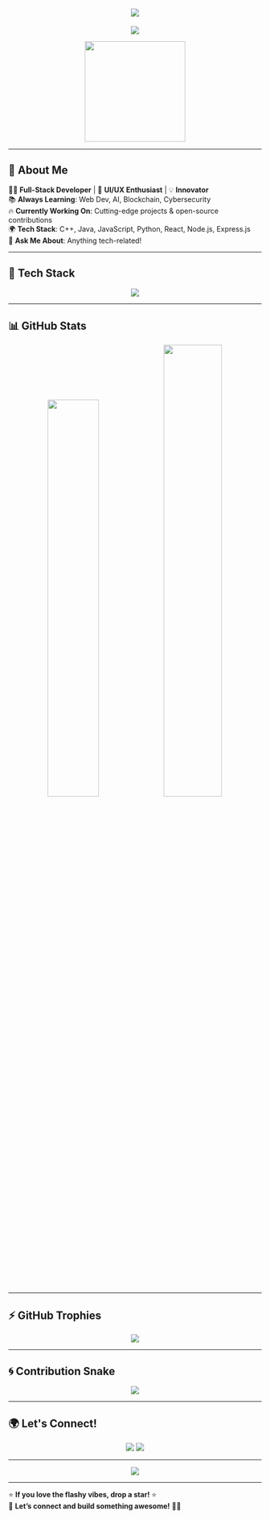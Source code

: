 <!-- ## Hi there 👋 -->

<!--
**ShadowProtocol1/ShadowProtocol1** is a ✨ _special_ ✨ repository because its `README.md` (this file) appears on your GitHub profile.

Here are some ideas to get you started:

- 🔭 I’m currently working on ...
- 🌱 I’m currently learning ...
- 👯 I’m looking to collaborate on ...
- 🤔 I’m looking for help with ...
- 💬 Ask me about ...
- 📫 How to reach me: ...
- 😄 Pronouns: ...
- ⚡ Fun fact: ...
-->

<!-- # Welcome to My GitHub Profile

## About Me
I am a dedicated and passionate developer with a keen interest in [your areas of interest]. My commitment to continuous learning and professional development drives me to stay updated with the latest industry trends and technologies.

## Current Projects
- **Project Name**: Brief description of the project, objectives, technologies used, and your role.
- **Project Name**: Brief description of the project, objectives, technologies used, and your role.

## Skills
- **Languages**: List of programming languages you are proficient in.
- **Frameworks**: List of frameworks you have experience with.
- **Tools**: List of tools and technologies you use regularly.
- **Certifications**: List of relevant certifications you have earned.

## Professional Experience
- **Company Name**: Your role, duration, and key responsibilities.
- **Company Name**: Your role, duration, and key responsibilities.

## Education
- **Degree**: Institution, field of study, and graduation year.
- **Degree**: Institution, field of study, and graduation year.

## Publications & Presentations
- **Publication Title**: Brief description and link to the publication.
- **Presentation Title**: Brief description and link to the presentation.

## Contact
- **Email**: [Your Email Address]
- **LinkedIn**: [Your LinkedIn Profile URL]
- **Twitter**: [Your Twitter Profile URL]
- **Personal Website**: [Your Website URL]

## GitHub Stats
![GitHub stats](https://github-readme-stats.vercel.app/api?username=ShadowProtocol1&show_icons=true&theme=radical)
![Profile Views](https://komarev.com/ghpvc/?username=ShadowProtocol1&color=blue)

## Top Languages
![Top Languages](https://github-readme-stats.vercel.app/api/top-langs/?username=ShadowProtocol1&layout=compact&theme=radical)

## Fun Elements
![Meme](https://i.imgflip.com/1b42wl.jpg)
> "Code is like humor. When you have to explain it, it’s bad." - Cory House

## Recent Activity

-->


<!-- ### 👋 Hey there, I'm [Your Name]!

💻 **Developer | Open Source Enthusiast | Tech Explorer**  

🌱 I’m currently learning **[Your Current Focus, e.g., Web Development, AI, DevOps]**  
🔭 I’m working on **[Your Current Project]**  
👯 I’m looking to collaborate on **[Your Interests, e.g., Open Source, Startups, APIs]**  
💬 Ask me about **[Your Skills, e.g., JavaScript, Python, React, Docker]**  
📫 How to reach me: **[Your Email or Socials]**  

---

### 🚀 Tech Stack  
![Your Tech Stack](https://skillicons.dev/icons?i=js,ts,react,nodejs,python,git,github,docker,linux)

---

### 📊 GitHub Stats  
![GitHub Stats](https://github-readme-stats.vercel.app/api?username=your-username&show_icons=true&theme=github_dark)  
![Top Languages](https://github-readme-stats.vercel.app/api/top-langs/?username=your-username&layout=compact&theme=github_dark)

---

### 🌍 Let's Connect!  
[![LinkedIn](https://img.shields.io/badge/LinkedIn-%230077B5.svg?style=flat&logo=linkedin&logoColor=white)](https://linkedin.com/in/your-profile)  
[![Twitter](https://img.shields.io/badge/Twitter-%231DA1F2.svg?style=flat&logo=twitter&logoColor=white)](https://twitter.com/your-handle)  
[![Portfolio](https://img.shields.io/badge/Portfolio-%23000000.svg?style=flat&logo=vercel&logoColor=white)](https://your-portfolio.com)  

-->


<!-- <h1 align="center">✨ Hey there, I'm [Your Name]! 👋</h1>

<p align="center">
  <img src="https://media.giphy.com/media/hvRJCLFzcasrR4ia7z/giphy.gif" width="30">
  <b> Developer | Open Source Contributor | Tech Explorer </b>
</p>

---

### 🚀 About Me  
💡 Passionate about **[Your Interest, e.g., Web Development, AI, Cybersecurity]**  
🔭 Currently working on **[Your Current Project]**  
🌱 Learning **[Your Current Focus]**  
💬 Ask me about **[Your Key Skills]**  
📫 Reach me at **[Your Email or Socials]**  

---

### 🛠️ Tech Stack  

<p align="center">
  <img src="https://skillicons.dev/icons?i=html,css,js,ts,react,nodejs,python,java,cpp,git,github,docker,linux" />
</p>

---

### 📊 GitHub Stats  

<p align="center">
  <img src="https://github-readme-stats.vercel.app/api?username=your-username&show_icons=true&theme=radical" width="48%" />
  <img src="https://github-readme-streak-stats.herokuapp.com/?user=your-username&theme=radical" width="48%" />
</p>

<p align="center">
  <img src="https://github-readme-stats.vercel.app/api/top-langs/?username=your-username&layout=compact&theme=radical" width="40%" />
</p>

---

### ⚡ Fun Facts  
- 🎯 Favorite Language: **[Your Favorite Language]**  
- 🎵 Coding Playlist: **[Your Favorite Music Genre]**  
- 🍕 Loves: **[Your Favorite Food]**  
- 🏆 Goal for 2024: **[Your Goal, e.g., Contribute to Open Source]**  

---

### 🌍 Let's Connect!  

<p align="center">
  <a href="https://linkedin.com/in/your-profile"><img src="https://img.shields.io/badge/LinkedIn-%230077B5.svg?style=for-the-badge&logo=linkedin&logoColor=white" /></a>
  <a href="https://twitter.com/your-handle"><img src="https://img.shields.io/badge/Twitter-%231DA1F2.svg?style=for-the-badge&logo=twitter&logoColor=white" /></a>
  <a href="https://your-portfolio.com"><img src="https://img.shields.io/badge/Portfolio-%23000000.svg?style=for-the-badge&logo=vercel&logoColor=white" /></a>
</p>

---

⭐ **If you like my work, consider giving a star to my projects!** ⭐

-->


<!-- <h1 align="center">
  <img src="https://media.giphy.com/media/hvRJCLFzcasrR4ia7z/giphy.gif" width="30px"/> 
  Hey there, I'm [Your Name]! 👋
</h1>

<p align="center">
  <img src="https://readme-typing-svg.herokuapp.com?font=Fira+Code&pause=1000&color=F75C7E&width=435&lines=Full-Stack+Developer;Open-Source+Contributor;Tech+Enthusiast;Lifelong+Learner" />
</p>

---

## 🚀 About Me  
🎯 Passionate about **[Your Interest, e.g., Web Development, AI, Cybersecurity]**  
🔭 Currently working on **[Your Current Project]**  
🌱 Learning **[Your Current Focus]**  
💬 Ask me about **[Your Key Skills]**  
📫 Reach me at **[Your Email or Socials]**  

---

## 🛠️ Tech Stack  

<p align="center">
  <img src="https://skillicons.dev/icons?i=html,css,js,ts,react,nodejs,python,java,cpp,git,github,docker,linux" />
</p>

---

## 📊 GitHub Stats  

<p align="center">
  <img src="https://github-readme-stats.vercel.app/api?username=your-username&show_icons=true&theme=radical&count_private=true" width="48%" />
  <img src="https://github-readme-streak-stats.herokuapp.com/?user=your-username&theme=radical" width="48%" />
</p>

<p align="center">
  <img src="https://github-readme-stats.vercel.app/api/top-langs/?username=your-username&layout=compact&theme=radical" width="40%" />
</p>

---

## 🎯 Fun Facts  
- 🎵 **Favorite Music While Coding:** [Your Favorite Music Genre] 🎧  
- 🍕 **Loves:** [Your Favorite Food] 🍔  
- 🚀 **Dream Project:** [Your Dream Goal] 🌍  
- 🏆 **2024 Goal:** [Your Goal, e.g., Contribute to Open Source] 💡  

---

## ⚡ GitHub Trophies  
<p align="center">
  <img src="https://github-profile-trophy.vercel.app/?username=your-username&theme=dracula&no-bg=true&no-frame=true&column=6" />
</p>

---

## 🌍 Let's Connect!  

<p align="center">
  <a href="https://linkedin.com/in/your-profile"><img src="https://img.shields.io/badge/LinkedIn-%230077B5.svg?style=for-the-badge&logo=linkedin&logoColor=white" /></a>
  <a href="https://twitter.com/your-handle"><img src="https://img.shields.io/badge/Twitter-%231DA1F2.svg?style=for-the-badge&logo=twitter&logoColor=white" /></a>
  <a href="https://your-portfolio.com"><img src="https://img.shields.io/badge/Portfolio-%23000000.svg?style=for-the-badge&logo=vercel&logoColor=white" /></a>
</p>

---

⭐ **If you like my work, consider giving a star to my projects!** ⭐  
💬 **Drop by and say hi! Always happy to connect!** 🚀

-->


<!-- <h1 align="center">
  <img src="https://media.giphy.com/media/hvRJCLFzcasrR4ia7z/giphy.gif" width="30px"/> 
  Hey there, I'm [Your Name]! 👋
</h1>

<p align="center">
  <img src="https://readme-typing-svg.herokuapp.com?font=Fira+Code&pause=1000&color=F75C7E&width=435&lines=Full-Stack+Developer;Open-Source+Contributor;Tech+Enthusiast;Lifelong+Learner;🚀+Always+Exploring+New+Tech!" />
</p>

<p align="center">
  <img src="https://media.giphy.com/media/QTfX9Ejfra3ZmNxh6B/giphy.gif" width="250">
</p>

---

## 🚀 About Me  
💡 Passionate about **[Your Interest, e.g., Web Development, AI, Cybersecurity]**  
🔭 Currently working on **[Your Current Project]**  
🌱 Learning **[Your Current Focus]**  
💬 Ask me about **[Your Key Skills]**  
📫 Reach me at **[Your Email or Socials]**  

---

## 🛠️ Tech Stack  

<p align="center">
  <img src="https://skillicons.dev/icons?i=html,css,js,ts,react,nodejs,python,java,cpp,git,github,docker,linux" />
</p>

<p align="center">
  <img src="https://github-readme-activity-graph.cyclic.app/graph?username=your-username&bg_color=0D1117&color=FF007F&line=FF007F&point=FFFFFF&hide_border=true" />
</p>

---

## 📊 GitHub Stats  

<p align="center">
  <img src="https://github-readme-stats.vercel.app/api?username=your-username&show_icons=true&theme=radical&count_private=true&hide_border=true" width="48%" />
  <img src="https://github-readme-streak-stats.herokuapp.com/?user=your-username&theme=radical&hide_border=true" width="48%" />
</p>

<p align="center">
  <img src="https://github-readme-stats.vercel.app/api/top-langs/?username=your-username&layout=compact&theme=radical&hide_border=true" width="40%" />
</p>

---

## 🏆 GitHub Trophies  
<p align="center">
  <img src="https://github-profile-trophy.vercel.app/?username=your-username&theme=dracula&no-bg=true&no-frame=true&column=6" />
</p>

---

## 🎯 Fun Facts  
- 🎵 **Favorite Music While Coding:** [Your Favorite Music Genre] 🎧  
- 🍕 **Loves:** [Your Favorite Food] 🍔  
- 🚀 **Dream Project:** [Your Dream Goal] 🌍  
- 🏆 **2024 Goal:** [Your Goal, e.g., Contribute to Open Source] 💡  

---

## 🌀 Fun Animations  

### 🖥️ Coding Activity (Live)  
<p align="center">
  <img src="https://github.com/your-username/your-username/blob/output/github-contribution-grid-snake.svg" />
</p>

### ⏳ Loading...  
<p align="center">
  <img src="https://media.giphy.com/media/3o7bu3XilJ5BOiSGic/giphy.gif" width="400px">
</p>

---

## 🌍 Let's Connect!  

<p align="center">
  <a href="https://linkedin.com/in/your-profile"><img src="https://img.shields.io/badge/LinkedIn-%230077B5.svg?style=for-the-badge&logo=linkedin&logoColor=white" /></a>
  <a href="https://twitter.com/your-handle"><img src="https://img.shields.io/badge/Twitter-%231DA1F2.svg?style=for-the-badge&logo=twitter&logoColor=white" /></a>
  <a href="https://your-portfolio.com"><img src="https://img.shields.io/badge/Portfolio-%23000000.svg?style=for-the-badge&logo=vercel&logoColor=white" /></a>
</p>

---

⭐ **If you like my work, consider giving a star to my projects!** ⭐  
💬 **Drop by and say hi! Always happy to connect!** 🚀

-->


<!-- <h1 align="center">
  <img src="https://media.giphy.com/media/hvRJCLFzcasrR4ia7z/giphy.gif" width="30px"/> 
  Hey there, I'm [Your Name]! 👋
</h1>

<p align="center">
  <img src="https://readme-typing-svg.herokuapp.com?font=Fira+Code&size=22&pause=1000&color=F75C7E&center=true&vCenter=true&width=500&lines=Full-Stack+Developer;Open-Source+Enthusiast;Tech+Explorer+%F0%9F%9A%80;Lifelong+Learner+%F0%9F%A7%AA;Welcome+to+my+GitHub!+%E2%9C%A8" />
</p>

<p align="center">
  <img src="https://media.giphy.com/media/QTfX9Ejfra3ZmNxh6B/giphy.gif" width="250">
</p>

---

## 🚀 About Me  
💡 Passionate about **[Your Interests, e.g., Web Development, AI, Cybersecurity]**  
🔭 Currently working on **[Your Current Project]**  
🌱 Always learning **[Your Current Focus]**  
💬 Ask me about **[Your Key Skills]**  
📫 Reach me at **[Your Email or Socials]**  

---

## 🛠️ Tech Stack  

<p align="center">
  <img src="https://skillicons.dev/icons?i=html,css,js,ts,react,nodejs,python,java,cpp,git,github,docker,linux,figma,graphql" />
</p>

---

## 📊 GitHub Stats  

<p align="center">
  <img src="https://github-readme-stats.vercel.app/api?username=your-username&show_icons=true&theme=tokyonight&count_private=true&hide_border=true" width="48%" />
  <img src="https://github-readme-streak-stats.herokuapp.com/?user=your-username&theme=tokyonight&hide_border=true" width="48%" />
</p>

<p align="center">
  <img src="https://github-readme-stats.vercel.app/api/top-langs/?username=your-username&layout=compact&theme=tokyonight&hide_border=true" width="40%" />
</p>

---

## 🎯 Fun Facts  
- 🎵 **Favorite Coding Music:** [Your Favorite Music Genre] 🎧  
- 🍕 **Favorite Food:** [Your Favorite Food] 🍔  
- 💡 **Dream Project:** [Your Dream Goal] 🌍  
- 🚀 **2024 Goal:** [Your Goal, e.g., Contribute to Open Source] 🏆  

---

## 🏆 GitHub Trophies  

<p align="center">
  <img src="https://github-profile-trophy.vercel.app/?username=your-username&theme=algolia&no-frame=true&margin-w=15&row=2&column=6" />
</p>

---

## 🔥 Recent Activity  
<p align="center">
  <img src="https://github-readme-activity-graph.cyclic.app/graph?username=your-username&bg_color=0D1117&color=58a6ff&line=FF007F&point=FFFFFF&hide_border=true" />
</p>

---

## 🌀 Fun Animations  

### 🖥️ Contribution Snake  
<p align="center">
  <img src="https://github.com/your-username/your-username/blob/output/github-contribution-grid-snake.svg" />
</p>

### ⏳ Loading...  
<p align="center">
  <img src="https://media.giphy.com/media/3o7bu3XilJ5BOiSGic/giphy.gif" width="400px">
</p>

---

## 🌍 Let's Connect!  

<p align="center">
  <a href="https://linkedin.com/in/your-profile"><img src="https://img.shields.io/badge/LinkedIn-%230077B5.svg?style=for-the-badge&logo=linkedin&logoColor=white" /></a>
  <a href="https://twitter.com/your-handle"><img src="https://img.shields.io/badge/Twitter-%231DA1F2.svg?style=for-the-badge&logo=twitter&logoColor=white" /></a>
  <a href="https://your-portfolio.com"><img src="https://img.shields.io/badge/Portfolio-%23000000.svg?style=for-the-badge&logo=vercel&logoColor=white" /></a>
  <a href="mailto:your-email@example.com"><img src="https://img.shields.io/badge/Email-D14836?style=for-the-badge&logo=gmail&logoColor=white" /></a>
</p>

---

⭐ **If you like my work, consider giving a star to my projects!** ⭐  
💬 **Drop by and say hi! Always happy to connect!** 🚀

-->


<!-- <h1 align="center">
  <img src="https://media.giphy.com/media/hvRJCLFzcasrR4ia7z/giphy.gif" width="30px"/> 
  Hey there, I'm [Your Name]! 👋
</h1>

<p align="center">
  <img src="https://readme-typing-svg.herokuapp.com?font=Fira+Code&size=22&pause=1000&color=F75C7E&center=true&vCenter=true&width=500&lines=Full-Stack+Developer;Open-Source+Enthusiast;Tech+Explorer+%F0%9F%9A%80;Lifelong+Learner+%F0%9F%A7%AA;Welcome+to+my+GitHub!+%E2%9C%A8" />
</p>

<p align="center">
  <img src="https://media.giphy.com/media/QTfX9Ejfra3ZmNxh6B/giphy.gif" width="250">
</p>

---

## 🚀 About Me  
💡 Passionate about **[Your Interests, e.g., Web Development, AI, Cybersecurity]**  
🔭 Currently working on **[Your Current Project]**  
🌱 Always learning **[Your Current Focus]**  
💬 Ask me about **[Your Key Skills]**  
📫 Reach me at **[Your Email or Socials]**  

---

## 🛠️ Tech Stack  

<p align="center">
  <img src="https://skillicons.dev/icons?i=html,css,js,ts,react,nodejs,python,java,cpp,git,github,docker,linux,figma,graphql" />
</p>

---

## 📊 GitHub Stats  

<p align="center">
  <img src="https://github-readme-stats.vercel.app/api?username=your-username&show_icons=true&theme=tokyonight&count_private=true&hide_border=true" width="48%" />
  <img src="https://github-readme-streak-stats.herokuapp.com/?user=your-username&theme=tokyonight&hide_border=true" width="48%" />
</p>

<p align="center">
  <img src="https://github-readme-stats.vercel.app/api/top-langs/?username=your-username&layout=compact&theme=tokyonight&hide_border=true" width="40%" />
</p>

---

## 🎯 Fun Facts  
- 🎵 **Favorite Coding Music:** [Your Favorite Music Genre] 🎧  
- 🍕 **Favorite Food:** [Your Favorite Food] 🍔  
- 💡 **Dream Project:** [Your Dream Goal] 🌍  
- 🚀 **2024 Goal:** [Your Goal, e.g., Contribute to Open Source] 🏆  

---

## 🏆 GitHub Trophies  

<p align="center">
  <img src="https://github-profile-trophy.vercel.app/?username=your-username&theme=algolia&no-frame=true&margin-w=15&row=2&column=6" />
</p>

---

## 🔥 Recent Activity  
<p align="center">
  <img src="https://github-readme-activity-graph.cyclic.app/graph?username=your-username&bg_color=0D1117&color=58a6ff&line=FF007F&point=FFFFFF&hide_border=true" />
</p>

---

## 🌀 Contribution Snake  

<p align="center">
  <img src="https://github.com/your-username/your-username/blob/output/github-contribution-grid-snake.svg" />
</p>

---

## 🌍 Let's Connect!  

<p align="center">
  <a href="https://linkedin.com/in/your-profile"><img src="https://img.shields.io/badge/LinkedIn-%230077B5.svg?style=for-the-badge&logo=linkedin&logoColor=white" /></a>
  <a href="https://twitter.com/your-handle"><img src="https://img.shields.io/badge/Twitter-%231DA1F2.svg?style=for-the-badge&logo=twitter&logoColor=white" /></a>
  <a href="https://your-portfolio.com"><img src="https://img.shields.io/badge/Portfolio-%23000000.svg?style=for-the-badge&logo=vercel&logoColor=white" /></a>
  <a href="mailto:your-email@example.com"><img src="https://img.shields.io/badge/Email-D14836?style=for-the-badge&logo=gmail&logoColor=white" /></a>
</p>

---

⭐ **If you like my work, consider giving a star to my projects!** ⭐  
💬 **Drop by and say hi! Always happy to connect!** 🚀

-->


<!-- <h1 align="center">
  <img src="https://media.giphy.com/media/hvRJCLFzcasrR4ia7z/giphy.gif" width="30px"/> 
  <span style="color:#FF007F; text-shadow: 0px 0px 10px #FF007F;">Hey there, I'm [Your Name]! 👋</span>
</h1>

<p align="center">
  <img src="https://readme-typing-svg.herokuapp.com?font=Fira+Code&size=22&pause=1000&color=F75C7E&center=true&vCenter=true&width=500&lines=Full-Stack+Developer;Open-Source+Enthusiast;Tech+Explorer+%F0%9F%9A%80;Lifelong+Learner+%F0%9F%A7%AA;Welcome+to+my+GitHub!+%E2%9C%A8" />
</p>

<p align="center">
  <img src="https://media.giphy.com/media/QTfX9Ejfra3ZmNxh6B/giphy.gif" width="250">
</p>

---

## 🚀 About Me  
💡 Passionate about **[Your Interests, e.g., Web Development, AI, Cybersecurity]**  
🔭 Currently working on **[Your Current Project]**  
🌱 Always learning **[Your Current Focus]**  
💬 Ask me about **[Your Key Skills]**  
📫 Reach me at **[Your Email or Socials]**  

---

## ⚡ My Tech Stack  

<p align="center">
  <img src="https://skillicons.dev/icons?i=html,css,js,ts,react,nodejs,python,java,cpp,git,github,docker,linux,figma,graphql" />
</p>

---

## 📊 GitHub Stats  

<p align="center">
  <img src="https://github-readme-stats.vercel.app/api?username=your-username&show_icons=true&theme=tokyonight&count_private=true&hide_border=true" width="48%" />
  <img src="https://github-readme-streak-stats.herokuapp.com/?user=your-username&theme=tokyonight&hide_border=true" width="48%" />
</p>

<p align="center">
  <img src="https://github-readme-stats.vercel.app/api/top-langs/?username=your-username&layout=compact&theme=tokyonight&hide_border=true" width="40%" />
</p>

---

## 🎯 Fun Facts  
- 🎵 **Favorite Coding Music:** [Your Favorite Music Genre] 🎧  
- 🍕 **Favorite Food:** [Your Favorite Food] 🍔  
- 💡 **Dream Project:** [Your Dream Goal] 🌍  
- 🚀 **2024 Goal:** [Your Goal, e.g., Contribute to Open Source] 🏆  

---

## 🏆 GitHub Trophies  

<p align="center">
  <img src="https://github-profile-trophy.vercel.app/?username=your-username&theme=algolia&no-frame=true&margin-w=15&row=2&column=6" />
</p>

---

## 🔥 Recent Activity  
<p align="center">
  <img src="https://github-readme-activity-graph.cyclic.app/graph?username=your-username&bg_color=0D1117&color=58a6ff&line=FF007F&point=FFFFFF&hide_border=true" />
</p>

---

## 🌀 Contribution Snake  

<p align="center">
  <img src="https://github.com/your-username/your-username/blob/output/github-contribution-grid-snake.svg" />
</p>

---

## ⏳ Coding Activity Progress  

<p align="center">
  <img src="https://github-readme-stats.vercel.app/api/wakatime?username=your-username&theme=tokyonight&layout=compact" />
</p>

---

## 🌍 Let's Connect!  

<p align="center">
  <a href="https://linkedin.com/in/your-profile"><img src="https://img.shields.io/badge/LinkedIn-%230077B5.svg?style=for-the-badge&logo=linkedin&logoColor=white" /></a>
  <a href="https://twitter.com/your-handle"><img src="https://img.shields.io/badge/Twitter-%231DA1F2.svg?style=for-the-badge&logo=twitter&logoColor=white" /></a>
  <a href="https://your-portfolio.com"><img src="https://img.shields.io/badge/Portfolio-%23000000.svg?style=for-the-badge&logo=vercel&logoColor=white" /></a>
  <a href="mailto:your-email@example.com"><img src="https://img.shields.io/badge/Email-D14836?style=for-the-badge&logo=gmail&logoColor=white" /></a>
</p>

---

⭐ **If you like my work, consider giving a star to my projects!** ⭐  
💬 **Drop by and say hi! Always happy to connect!** 🚀

-->


<!-- <h1 align="center">
  <img src="https://media.giphy.com/media/hvRJCLFzcasrR4ia7z/giphy.gif" width="40px"/> 
  <span style="color:#FF007F; text-shadow: 0px 0px 20px #FF007F;">Welcome to My GitHub! 🚀</span>
</h1>

<p align="center">
  <img src="https://readme-typing-svg.herokuapp.com?font=Fira+Code&size=22&pause=1000&color=F75C7E&center=true&vCenter=true&width=600&lines=Full-Stack+Developer;Open-Source+Enthusiast;Tech+Explorer+%F0%9F%9A%80;Lifelong+Learner+%F0%9F%A7%AA;Welcome+to+my+GitHub!+%E2%9C%A8" />
</p>

---

## 🚀 About Me  

🎯 Passionate about **[Your Interests, e.g., AI, Web Dev, Cybersecurity]**  
💻 Currently working on **[Your Current Project]**  
📚 Always learning **[Your Learning Focus]**  
🗣️ Speak with me in **[Your Languages]**  
💬 Ask me about **[Your Skills]**  
📫 Reach me at **[Your Email/Socials]**  

---

## 🌟 Tech Stack  

<p align="center">
  <img src="https://skillicons.dev/icons?i=html,css,js,ts,react,nodejs,python,java,cpp,git,github,docker,linux,figma,graphql" />
</p>

---

## 📊 GitHub Stats  

<p align="center">
  <img src="https://github-readme-stats.vercel.app/api?username=your-username&show_icons=true&theme=tokyonight&count_private=true&hide_border=true" width="48%" />
  <img src="https://github-readme-streak-stats.herokuapp.com/?user=your-username&theme=tokyonight&hide_border=true" width="48%" />
</p>

<p align="center">
  <img src="https://github-readme-stats.vercel.app/api/top-langs/?username=your-username&layout=compact&theme=tokyonight&hide_border=true" width="40%" />
</p>

---

## 🏆 GitHub Trophies  

<p align="center">
  <img src="https://github-profile-trophy.vercel.app/?username=your-username&theme=algolia&no-frame=true&margin-w=15&row=2&column=6" />
</p>

---

## 🔥 Recent Activity  

<p align="center">
  <img src="https://github.com/your-username/your-username/raw/output/github-contribution-grid-snake.svg" />
</p>

---

## 🌀 Contribution Snake  

<p align="center">
  <img src="https://github.com/your-username/your-username/blob/output/github-contribution-grid-snake.svg" />
</p>

---

## 🌍 Let's Connect!  

<p align="center">
  <a href="https://linkedin.com/in/your-profile"><img src="https://img.shields.io/badge/LinkedIn-%230077B5.svg?style=for-the-badge&logo=linkedin&logoColor=white" /></a>
  <a href="https://twitter.com/your-handle"><img src="https://img.shields.io/badge/Twitter-%231DA1F2.svg?style=for-the-badge&logo=twitter&logoColor=white" /></a>
  <a href="https://your-portfolio.com"><img src="https://img.shields.io/badge/Portfolio-%23000000.svg?style=for-the-badge&logo=vercel&logoColor=white" /></a>
  <a href="mailto:your-email@example.com"><img src="https://img.shields.io/badge/Email-D14836?style=for-the-badge&logo=gmail&logoColor=white" /></a>
</p>

---

⭐ **If you like my work, consider giving a star to my projects!** ⭐  
💬 **Drop by and say hi! Always happy to connect!** 🚀

-->


<!-- <h1 align="center">
  <img src="https://media.giphy.com/media/hvRJCLFzcasrR4ia7z/giphy.gif" width="40px"/>
  <span style="color:#FF007F; text-shadow: 0px 0px 20px #FF007F;">Welcome to My GitHub! 🚀</span>
</h1>

<p align="center">
  <img src="https://readme-typing-svg.herokuapp.com?font=Fira+Code&size=24&pause=1000&color=F75C7E&center=true&vCenter=true&width=650&lines=🚀+Full-Stack+Developer;🎨+Open-Source+Enthusiast;💡+Tech+Innovator;🌱+Always+Learning;🌍+Welcome+to+my+GitHub!" />
</p>

<p align="center">
  <img src="https://media.giphy.com/media/13HgwGsXF0aiGY/giphy.gif" width="400px"/>
</p>

---

## 🚀 About Me  

🧑‍💻 **Passionate Developer** | 🎯 **Tech Explorer** | 💡 **Innovator**  
📚 **Always Learning**: AI, Web Dev, Cybersecurity & More  
💻 **Currently Working On**: [Your Project Name]  
🌍 **Languages**: [Your Languages]  
📫 **Reach Me**: [Your Email/Socials]  

---

## ⚡ Tech Stack  

<p align="center">
  <img src="https://skillicons.dev/icons?i=html,css,js,ts,react,nodejs,python,java,cpp,git,github,docker,linux,figma,graphql" />
</p>

---

## 📊 GitHub Stats  

<p align="center">
  <img src="https://github-readme-stats.vercel.app/api?username=your-username&show_icons=true&theme=tokyonight&count_private=true&hide_border=true" width="48%" />
  <img src="https://github-readme-streak-stats.herokuapp.com/?user=your-username&theme=tokyonight&hide_border=true" width="48%" />
</p>

<p align="center">
  <img src="https://github-readme-stats.vercel.app/api/top-langs/?username=your-username&layout=compact&theme=tokyonight&hide_border=true" width="40%" />
</p>

---

## 🏆 GitHub Trophies  

<p align="center">
  <img src="https://github-profile-trophy.vercel.app/?username=your-username&theme=algolia&no-frame=true&margin-w=15&row=2&column=6" />
</p>

---

## 🌀 Contribution Snake  

<p align="center">
  <img src="https://github.com/your-username/your-username/blob/output/github-contribution-grid-snake.svg" />
</p>

---

## 🌍 Let's Connect!  

<p align="center">
  <a href="https://linkedin.com/in/your-profile"><img src="https://img.shields.io/badge/LinkedIn-%230077B5.svg?style=for-the-badge&logo=linkedin&logoColor=white" /></a>
  <a href="https://twitter.com/your-handle"><img src="https://img.shields.io/badge/Twitter-%231DA1F2.svg?style=for-the-badge&logo=twitter&logoColor=white" /></a>
  <a href="https://your-portfolio.com"><img src="https://img.shields.io/badge/Portfolio-%23000000.svg?style=for-the-badge&logo=vercel&logoColor=white" /></a>
  <a href="mailto:your-email@example.com"><img src="https://img.shields.io/badge/Email-D14836?style=for-the-badge&logo=gmail&logoColor=white" /></a>
</p>

---

## **🎉 Fun Fact**
<p align="center">
  <img src="https://media.giphy.com/media/qgQUggAC3Pfv687qPC/giphy.gif" width="300px"/>
</p>
<p align="center">
  <b>Programming is 10% writing code and 90% fixing bugs. 😆🐛</b>
</p>

---

⭐ **If you like my work, consider giving a star to my projects!** ⭐  
💬 **Drop by and say hi! Always happy to connect!** 🚀

-->


<!-- <h1 align="center">
  <img src="https://media.giphy.com/media/hvRJCLFzcasrR4ia7z/giphy.gif" width="40px"/>
  <span style="color:#00FFFF; text-shadow: 0px 0px 20px #00FFFF;">Welcome to My GitHub! 🚀</span>
</h1>

<p align="center">
  <img src="https://readme-typing-svg.herokuapp.com?font=Fira+Code&size=24&pause=1000&color=00FFFF&center=true&vCenter=true&width=650&lines=🚀+Full-Stack+Developer;🎨+Open-Source+Enthusiast;💡+Tech+Innovator;🌱+Always+Learning;🌍+Welcome+to+my+GitHub!" />
</p>

<p align="center">
  <img src="https://media.giphy.com/media/13HgwGsXF0aiGY/giphy.gif" width="400px"/>
</p>

---

## 🚀 About Me  

🧑‍💻 **Passionate Developer** | 🎯 **Tech Explorer** | 💡 **Innovator**  
📚 **Always Learning**: AI, Web Dev, Cybersecurity & More  
💻 **Currently Working On**: [Your Project Name]  
🌍 **Languages**: [Your Languages]  
📫 **Reach Me**: [Your Email/Socials]  

---

## ⚡ Tech Stack  

<p align="center">
  <img src="https://skillicons.dev/icons?i=html,css,js,ts,react,nodejs,python,java,cpp,git,github,docker,linux,figma,graphql" />
</p>

---

## 📊 GitHub Stats  

<p align="center">
  <img src="https://github-readme-stats.vercel.app/api?username=your-username&show_icons=true&theme=tokyonight&count_private=true&hide_border=true" width="48%" />
  <img src="https://github-readme-streak-stats.herokuapp.com/?user=your-username&theme=tokyonight&hide_border=true" width="48%" />
</p>

<p align="center">
  <img src="https://github-readme-stats.vercel.app/api/top-langs/?username=your-username&layout=compact&theme=tokyonight&hide_border=true" width="40%" />
</p>

---

## 🏆 GitHub Trophies  

<p align="center">
  <img src="https://github-profile-trophy.vercel.app/?username=your-username&theme=algolia&no-frame=true&margin-w=15&row=2&column=6" />
</p>

---

## 🎨 Custom Background  

<p align="center">
  <img src="https://media.giphy.com/media/3o7bu3XilJ5BOiSGic/giphy.gif" width="600px"/>
</p>

---

## 🌀 Contribution Snake  

<p align="center">
  <img src="https://github.com/your-username/your-username/blob/output/github-contribution-grid-snake.svg" />
</p>

---

## 🌍 Let's Connect!  

<p align="center">
  <a href="https://linkedin.com/in/your-profile"><img src="https://img.shields.io/badge/LinkedIn-%230077B5.svg?style=for-the-badge&logo=linkedin&logoColor=white" /></a>
  <a href="https://twitter.com/your-handle"><img src="https://img.shields.io/badge/Twitter-%231DA1F2.svg?style=for-the-badge&logo=twitter&logoColor=white" /></a>
  <a href="https://your-portfolio.com"><img src="https://img.shields.io/badge/Portfolio-%23000000.svg?style=for-the-badge&logo=vercel&logoColor=white" /></a>
  <a href="mailto:your-email@example.com"><img src="https://img.shields.io/badge/Email-D14836?style=for-the-badge&logo=gmail&logoColor=white" /></a>
</p>

---

## **🎉 Fun Fact**
<p align="center">
  <img src="https://media.giphy.com/media/qgQUggAC3Pfv687qPC/giphy.gif" width="300px"/>
</p>
<p align="center">
  <b>Programming is 10% writing code and 90% fixing bugs. 😆🐛</b>
</p>

---

⭐ **If you like my work, consider giving a star to my projects!** ⭐  
💬 **Drop by and say hi! Always happy to connect!** 🚀

-->

<!-- 
<p align="center">
  <img src="https://github.com/your-username/your-username/raw/main/assets/banner.gif" width="100%"/>
</p>

<h1 align="center">
  <img src="https://media.giphy.com/media/hvRJCLFzcasrR4ia7z/giphy.gif" width="40px"/>
  <span style="color:#00FFFF; text-shadow: 0px 0px 20px #00FFFF;">Welcome to My GitHub! 🚀</span>
</h1>

<p align="center">
  <img src="https://readme-typing-svg.herokuapp.com?font=Fira+Code&size=24&pause=1000&color=00FFFF&center=true&vCenter=true&width=650&lines=🚀+Full-Stack+Developer;🎨+Open-Source+Enthusiast;💡+Tech+Innovator;🌱+Always+Learning;🌍+Welcome+to+my+GitHub!" />
</p>

<table width="100%">
<tr>
  <td align="center" width="100%">
    <img src="https://media.giphy.com/media/3o7bu3XilJ5BOiSGic/giphy.gif" width="800px"/>
  </td>
</tr>
</table>

---

## 🚀 About Me  
🧑‍💻 **Passionate Developer** | 🎯 **Tech Explorer** | 💡 **Innovator**  
📚 **Always Learning**: AI, Web Dev, Cybersecurity & More  
💻 **Currently Working On**: [Your Project Name]  
🌍 **Languages**: [Your Languages]  
📫 **Reach Me**: [Your Email/Socials]  

---

## ⚡ Tech Stack  
<p align="center">
  <img src="https://skillicons.dev/icons?i=html,css,js,ts,react,nodejs,python,java,cpp,git,github,docker,linux,figma,graphql" />
</p>

---

## 📊 GitHub Stats  
<p align="center">
  <img src="https://github-readme-stats.vercel.app/api?username=your-username&show_icons=true&theme=tokyonight&count_private=true&hide_border=true" width="48%" />
  <img src="https://github-readme-streak-stats.herokuapp.com/?user=your-username&theme=tokyonight&hide_border=true" width="48%" />
</p>

---

## 🌀 Contribution Snake  
<p align="center">
  <img src="https://github.com/your-username/your-username/blob/output/github-contribution-grid-snake.svg" />
</p>

---

## 🌍 Let's Connect!  
<p align="center">
  <a href="https://linkedin.com/in/your-profile"><img src="https://img.shields.io/badge/LinkedIn-%230077B5.svg?style=for-the-badge&logo=linkedin&logoColor=white" /></a>
  <a href="https://twitter.com/your-handle"><img src="https://img.shields.io/badge/Twitter-%231DA1F2.svg?style=for-the-badge&logo=twitter&logoColor=white" /></a>
  <a href="https://your-portfolio.com"><img src="https://img.shields.io/badge/Portfolio-%23000000.svg?style=for-the-badge&logo=vercel&logoColor=white" /></a>
  <a href="mailto:your-email@example.com"><img src="https://img.shields.io/badge/Email-D14836?style=for-the-badge&logo=gmail&logoColor=white" /></a>
</p>

---

## **🎉 Fun Fact**
<p align="center">
  <img src="https://media.giphy.com/media/qgQUggAC3Pfv687qPC/giphy.gif" width="300px"/>
</p>
<p align="center">
  <b>Programming is 10% writing code and 90% fixing bugs. 😆🐛</b>
</p>

---

⭐ **If you like my work, consider giving a star to my projects!** ⭐  
💬 **Drop by and say hi! Always happy to connect!** 🚀

-->


<!-- <h1 align="center">
  Welcome to My GitHub! 🚀
</h1>

<p align="center">
  <img src="https://readme-typing-svg.herokuapp.com?font=Fira+Code&size=24&pause=1000&color=00FFFF&center=true&vCenter=true&width=650&lines=🚀+Full-Stack+Developer;🎨+Open-Source+Enthusiast;💡+Tech+Innovator;🌱+Always+Learning;🌍+Welcome+to+my+GitHub!" />
</p>

---

## 🚀 About Me  
🧑‍💻 **Passionate Developer** | 🎯 **Tech Explorer** | 💡 **Innovator**  
📚 **Always Learning**: AI, Web Dev, Cybersecurity & More  
💻 **Currently Working On**: [Your Project Name]  
🌍 **Languages**: [Your Languages]  
📫 **Reach Me**: [Your Email/Socials]  

---

## ⚡ Tech Stack  
<p align="center">
  <img src="https://skillicons.dev/icons?i=html,css,js,ts,react,nodejs,python,java,cpp,git,github,docker,linux,figma,graphql" />
</p>

---

## 📊 GitHub Stats  
<p align="center">
  <img src="https://github-readme-stats.vercel.app/api?username=your-username&show_icons=true&theme=tokyonight&count_private=true&hide_border=true" width="48%" />
  <img src="https://github-readme-streak-stats.herokuapp.com/?user=your-username&theme=tokyonight&hide_border=true" width="48%" />
</p>

---

## 🌀 Contribution Snake  
<p align="center">
  <img src="https://github.com/your-username/your-username/blob/output/github-contribution-grid-snake.svg" />
</p>

---

## 🌍 Let's Connect!  
<p align="center">
  <a href="https://linkedin.com/in/your-profile"><img src="https://img.shields.io/badge/LinkedIn-%230077B5.svg?style=for-the-badge&logo=linkedin&logoColor=white" /></a>
  <a href="https://twitter.com/your-handle"><img src="https://img.shields.io/badge/Twitter-%231DA1F2.svg?style=for-the-badge&logo=twitter&logoColor=white" /></a>
  <a href="https://your-portfolio.com"><img src="https://img.shields.io/badge/Portfolio-%23000000.svg?style=for-the-badge&logo=vercel&logoColor=white" /></a>
  <a href="mailto:your-email@example.com"><img src="https://img.shields.io/badge/Email-D14836?style=for-the-badge&logo=gmail&logoColor=white" /></a>
</p>

---

⭐ **If you like my work, consider giving a star to my projects!** ⭐  
💬 **Drop by and say hi! Always happy to connect!** 🚀

-->


<!-- <h1 align="center">Hi, I'm Your Name! 👋</h1>
<h3 align="center">🚀 Software Engineer | Open Source Enthusiast | Tech Geek</h3>

<p align="center">
  <img src="https://komarev.com/ghpvc/?username=your-username&label=Profile%20Views&color=0e75b6&style=flat" alt="Profile Views" />
</p>

---

### 🔥 About Me  
- 👨‍💻 I’m currently working on **cool open-source projects.**  
- 🌱 I’m learning **AI, DevOps, and Blockchain.**  
- 💡 I love **problem-solving and building scalable applications.**  
- ⚡ Fun fact: **I can debug faster than I can write code! 😆**  

---

### 🛠️ Tech Stack  
#### **Languages & Frameworks:**  
![Python](https://img.shields.io/badge/Python-3776AB?style=for-the-badge&logo=python&logoColor=white)  
![JavaScript](https://img.shields.io/badge/JavaScript-F7DF1E?style=for-the-badge&logo=javascript&logoColor=black)  
![React](https://img.shields.io/badge/React-20232A?style=for-the-badge&logo=react&logoColor=61DAFB)  
![Node.js](https://img.shields.io/badge/Node.js-43853D?style=for-the-badge&logo=node.js&logoColor=white)  

#### **DevOps & Tools:**  
![Docker](https://img.shields.io/badge/Docker-2496ED?style=for-the-badge&logo=docker&logoColor=white)  
![GitHub Actions](https://img.shields.io/badge/GitHub%20Actions-2088FF?style=for-the-badge&logo=github-actions&logoColor=white)  

---

### 📊 GitHub Stats  
<p align="center">
  <img src="https://github-readme-stats.vercel.app/api?username=your-username&show_icons=true&theme=radical" width="48%" alt="GitHub Stats">
  <img src="https://github-readme-streak-stats.herokuapp.com/?user=your-username&theme=radical" width="48%" alt="GitHub Streak">
</p>

<p align="center">
  <img src="https://github-readme-stats.vercel.app/api/top-langs/?username=your-username&layout=compact&theme=radical" width="48%" alt="Top Languages">
</p>

---

### 🚀 Featured Projects  
🌟 [**Awesome Project 1**](https://github.com/your-username/project1) - Short description.  
🌟 [**Awesome Project 2**](https://github.com/your-username/project2) - Another cool project.  
🌟 [**Portfolio Website**](https://yourwebsite.com) - My personal website.  

---

### 🌎 Connect With Me  
<p align="center">
  <a href="https://linkedin.com/in/yourname">
    <img src="https://img.shields.io/badge/-LinkedIn-blue?style=flat&logo=linkedin">
  </a>
  <a href="https://twitter.com/yourhandle">
    <img src="https://img.shields.io/badge/-Twitter-blue?style=flat&logo=twitter">
  </a>
  <a href="https://yourwebsite.com">
    <img src="https://img.shields.io/badge/-Portfolio-24292e?style=flat&logo=github">
  </a>
</p>

---

### 🐍 Contribution Snake  
<p align="center">
  <img src="https://github.com/your-username/your-username/blob/output/github-contribution-grid-snake.svg" alt="Snake Animation">
</p>

---

### 🎯 Fun Quote  
<p align="center">
  <img src="https://quotes-github-readme.vercel.app/api?type=horizontal&theme=radical" alt="GitHub Quote">
</p>

-->


<!-- <h1 align="center">
  Welcome to My GitHub! 🚀
</h1>

<p align="center">
  <img src="https://readme-typing-svg.herokuapp.com?font=Fira+Code&size=24&pause=1000&color=00FFFF&center=true&vCenter=true&width=650&lines=🚀+Full-Stack+Developer;🎨+Open-Source+Enthusiast;💡+Tech+Innovator;🌱+Always+Learning;🌍+Welcome+to+my+GitHub!" />
</p>

---

## 🚀 About Me  
🧑‍💻 **Passionate Developer** | 🎯 **Tech Explorer** | 💡 **Innovator**  
📚 **Always Learning**: AI, Web Dev, Cybersecurity & More  
💻 **Currently Working On**: [Your Project Name]  
🌍 **Languages**: [Your Languages]  
📫 **Reach Me**: [Your Email/Socials]  

---

## ⚡ Tech Stack  
<p align="center">
  <img src="https://skillicons.dev/icons?i=html,css,js,ts,react,nodejs,python,java,cpp,git,github,docker,linux,figma,graphql" />
</p>

---

## 📊 GitHub Stats  
<p align="center">
  <img src="https://github-readme-stats.vercel.app/api?username=your-username&show_icons=true&theme=tokyonight&count_private=true&hide_border=true" width="48%" />
  <img src="https://github-readme-streak-stats.herokuapp.com/?user=your-username&theme=tokyonight&hide_border=true" width="48%" />
</p>

---

## 🌀 Contribution Snake  
<p align="center">
  <img src="https://github.com/your-username/your-username/blob/output/github-contribution-grid-snake.svg" />
</p>

---

## 🌍 Let's Connect!  
<p align="center">
  <a href="https://linkedin.com/in/your-profile"><img src="https://img.shields.io/badge/LinkedIn-%230077B5.svg?style=for-the-badge&logo=linkedin&logoColor=white" /></a>
  <a href="https://twitter.com/your-handle"><img src="https://img.shields.io/badge/Twitter-%231DA1F2.svg?style=for-the-badge&logo=twitter&logoColor=white" /></a>
  <a href="https://your-portfolio.com"><img src="https://img.shields.io/badge/Portfolio-%23000000.svg?style=for-the-badge&logo=vercel&logoColor=white" /></a>
  <a href="mailto:your-email@example.com"><img src="https://img.shields.io/badge/Email-D14836?style=for-the-badge&logo=gmail&logoColor=white" /></a>
</p>

---

<p align="center">
  <img src="https://quotes-github-readme.vercel.app/api?type=horizontal&theme=tokyonight" />
</p>

---

⭐ **If you like my work, consider giving a star to my projects!** ⭐  
💬 **Drop by and say hi! Always happy to connect!** 🚀

-->


<h1 align="center">
  <img src="https://readme-typing-svg.herokuapp.com?font=Fira+Code&size=32&pause=1000&color=00FFFF&center=true&vCenter=true&width=800&lines=🚀+Welcome+to+My+GitHub!;💡+Full-Stack+Developer;🔥+Tech+Enthusiast;✨+Let's+Build+Something+Great!" />
</h1>

<!-- Neon Glowing Divider -->
<p align="center">
  <img src="https://capsule-render.vercel.app/api?type=rect&color=00FFFF&height=5" />
</p>

<!-- Animated Avatar (Replace with Your Own) -->
<p align="center">
  <img src="https://media.giphy.com/media/hqU2KkjW5bE2v2Z7Q2/giphy.gif" width="200" />
</p>

---

## 🚀 About Me  
🧑‍💻 **Full-Stack Developer** | 🎨 **UI/UX Enthusiast** | 💡 **Innovator**  
📚 **Always Learning**: Web Dev, AI, Blockchain, Cybersecurity  
🔥 **Currently Working On**: Cutting-edge projects & open-source contributions  
🌍 **Tech Stack**: C++, Java, JavaScript, Python, React, Node.js, Express.js<br>
💬 **Ask Me About**: Anything tech-related!  

---

## 🎨 Tech Stack
<p align="center">
  <img src="https://skillicons.dev/icons?i=c,cpp,java,html,css,js,react,nodejs,nextjs,python,git,github,linux,figma,arduino,raspberrypi" />
</p>

---

## 📊 GitHub Stats  
<p align="center">
  <img src="https://github-readme-stats.vercel.app/api?username=Tailwind-Stocker&show_icons=true&theme=tokyonight&count_private=true&hide_border=true" width="45%" />
  <img src="https://github-readme-streak-stats.herokuapp.com/?user=Tailwind-Stocker&theme=tokyonight&hide_border=true" width="48%" />
</p>

---

## ⚡ GitHub Trophies  
<p align="center">
  <img src="https://github-profile-trophy.vercel.app/?username=Tailwind-Stocker&theme=tokyonight&no-frame=true&row=1&column=7" />
</p>

---

## 🌀 Contribution Snake  
<p align="center">
  <img src="https://github.com/Tailwind-Stocker/Tailwind-Stocker/blob/output/github-contribution-grid-snake.svg" />
</p>

---
<!--
## 🎶 Vibe While You Code  
<p align="center">
  <img src="https://spotify-github-profile.vercel.app/api/view?uid=Tailwind-Stocker&cover_image=true&theme=default&show_offline=false&background_color=121212&interchange=false&bar_color=53b14f&bar_color_cover=false" />
</p>
---
-->

## 🌍 Let's Connect!  
<p align="center">
<!--   <a href="https://linkedin.com/in/your-profile"><img src="https://img.shields.io/badge/LinkedIn-%230077B5.svg?style=for-the-badge&logo=linkedin&logoColor=white" /></a> -->
<!--   <a href="https://twitter.com/your-handle"><img src="https://img.shields.io/badge/Twitter-%231DA1F2.svg?style=for-the-badge&logo=twitter&logoColor=white" /></a> -->
  <a href="https://your-portfolio.com"><img src="https://img.shields.io/badge/Portfolio-%23000000.svg?style=for-the-badge&logo=vercel&logoColor=white" /></a>
  <a href="mailto:your-email@example.com"><img src="https://img.shields.io/badge/Email-D14836?style=for-the-badge&logo=gmail&logoColor=white" /></a>
</p>

---

<!-- 🔥 Random Quote (No Title) -->
<p align="center">
  <img src="https://quotes-github-readme.vercel.app/api?type=horizontal&theme=tokyonight" />
</p>

---

⭐ **If you love the flashy vibes, drop a star!** ⭐  
💬 **Let’s connect and build something awesome!** 🚀✨



<!-- 
<h1 align="center">
  <img src="https://readme-typing-svg.herokuapp.com?font=Fira+Code&size=32&pause=1000&color=00FFFF&center=true&vCenter=true&width=800&lines=🚀+Welcome+to+My+GitHub!;🎨+Flashy+Profile+Activated!;💡+Full-Stack+Developer;🔥+Tech+Enthusiast;✨+Let's+Build+Something+Great!" />
</h1>


<p align="center">
  <img src="https://user-images.githubusercontent.com/59374587/227716034-42eeda8f-697c-482f-91f3-9e72ca16f9e1.gif" width="100%" />
</p>


<p align="center">
  <img src="https://media.giphy.com/media/hqU2KkjW5bE2v2Z7Q2/giphy.gif" width="200" />
</p>

---

## 🚀 About Me  
🧑‍💻 **Full-Stack Developer** | 🎨 **UI/UX Enthusiast** | 💡 **Tech Innovator**  
📚 **Always Learning**: Web Dev, AI, Blockchain, Cybersecurity  
🔥 **Currently Working On**: Cutting-edge projects & open-source contributions  
🌍 **Tech Stack**: JavaScript, Python, React, Node.js, and more!  
💬 **Ask Me About**: Anything tech-related!  

---

## 🎨 Tech Stack (With Flashy Icons)  
<p align="center">
  <img src="https://skillicons.dev/icons?i=html,css,js,ts,react,nodejs,python,java,cpp,git,github,docker,linux,figma,graphql" />
</p>

---

## 📊 GitHub Stats  
<p align="center">
  <img src="https://github-readme-stats.vercel.app/api?username=your-username&show_icons=true&theme=tokyonight&count_private=true&hide_border=true" width="48%" />
  <img src="https://github-readme-streak-stats.herokuapp.com/?user=your-username&theme=tokyonight&hide_border=true" width="48%" />
</p>

---

## 🏆 GitHub Trophies  
<p align="center">
  <img src="https://github-profile-trophy.vercel.app/?username=your-username&theme=tokyonight&no-frame=true&row=1&column=7" />
</p>

---

## 🌀 Contribution Snake  
<p align="center">
  <img src="https://github.com/your-username/your-username/blob/output/github-contribution-grid-snake.svg" />
</p>

---

## 🎶 Vibe While You Code  
<p align="center">
  <img src="https://spotify-github-profile.vercel.app/api/view?uid=your-spotify-id&cover_image=true&theme=default&show_offline=false&background_color=121212&interchange=false&bar_color=53b14f&bar_color_cover=false" />
</p>

---

## 🌍 Let's Connect!  
<p align="center">
  <a href="https://linkedin.com/in/your-profile"><img src="https://img.shields.io/badge/LinkedIn-%230077B5.svg?style=for-the-badge&logo=linkedin&logoColor=white" /></a>
  <a href="https://twitter.com/your-handle"><img src="https://img.shields.io/badge/Twitter-%231DA1F2.svg?style=for-the-badge&logo=twitter&logoColor=white" /></a>
  <a href="https://your-portfolio.com"><img src="https://img.shields.io/badge/Portfolio-%23000000.svg?style=for-the-badge&logo=vercel&logoColor=white" /></a>
  <a href="mailto:your-email@example.com"><img src="https://img.shields.io/badge/Email-D14836?style=for-the-badge&logo=gmail&logoColor=white" /></a>
</p>

---

<p align="center">
  <img src="https://quotes-github-readme.vercel.app/api?type=horizontal&theme=tokyonight" />
</p>

---

## ✨ Interactive Particle Background  
To add a **real-time particle animation effect** to your GitHub profile, use **this repository**:  
👉 **[github.com/Platane/snk](https://github.com/Platane/snk)**  
OR  
👉 **[particles.js](https://vincentgarreau.com/particles.js/)** for more customization!  

---

⭐ **If you love the flashy vibes, drop a star!** ⭐  
💬 **Let’s connect and build something awesome!** 🚀✨

-->


<!--START_SECTION:activity-->
<!--END_SECTION:activity-->
